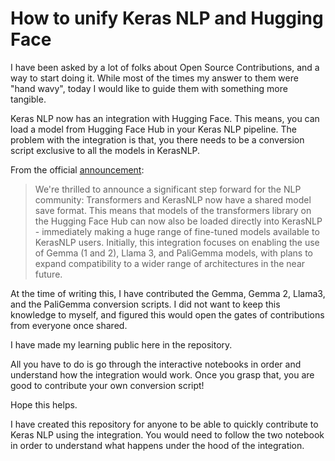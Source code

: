 # How to unify Keras NLP and Hugging Face

I have been asked by a lot of folks about Open Source Contributions, and a way to start doing it. While most of the
times my answer to them were "hand wavy", today I would like to guide them with something more tangible.

Keras NLP now has an integration with Hugging Face. This means, you can load a model from Hugging Face Hub in
your Keras NLP pipeline. The problem with the integration is that, you there needs to be a conversion script
exclusive to all the models in KerasNLP.

From the official [announcement](https://huggingface.co/blog/keras-nlp-integration):

> We're thrilled to announce a significant step forward for the NLP
community: Transformers and KerasNLP now have a shared model save format.
This means that models of the transformers library on the Hugging Face Hub
can now also be loaded directly into KerasNLP - immediately making a huge
range of fine-tuned models available to KerasNLP users. Initially, this
integration focuses on enabling the use of Gemma (1 and 2), Llama 3, and PaliGemma
models, with plans to expand compatibility to a wider range of architectures in
the near future.

At the time of writing this, I have contributed the Gemma, Gemma 2, Llama3, and the PaliGemma conversion
scripts. I did not want to keep this knowledge to myself, and figured this would open the gates of
contributions from everyone once shared.

I have made my learning public here in the repository.

All you have to do is go through the interactive notebooks in order and understand how the
integration would work. Once you grasp that, you are good to contribute your own conversion script!

Hope this helps.



I have created this repository for anyone to be able to quickly contribute to Keras NLP
using the integration. You would need to follow the two notebook in order to understand
what happens under the hood of the integration.
